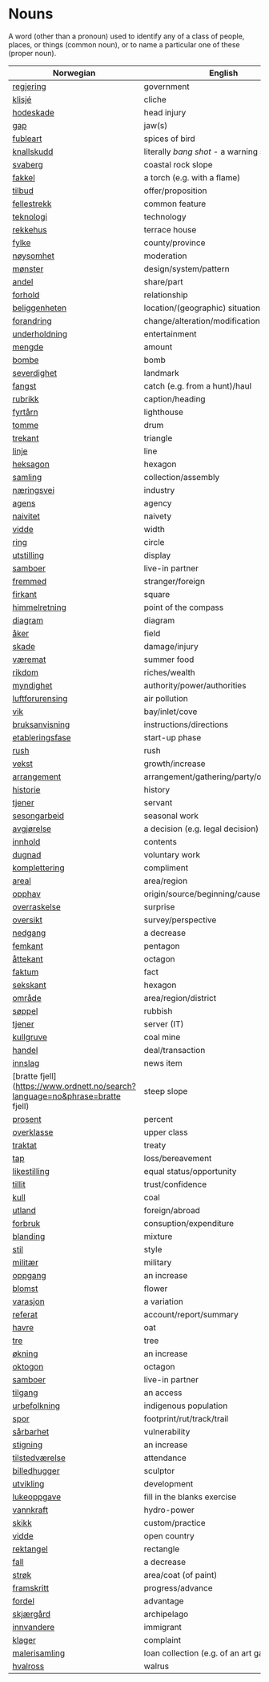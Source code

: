 # Nouns

A word (other than a pronoun) used to identify any of a class of people, places, or things (common noun), or to name a particular one of these (proper noun).

| Norwegian | English | Gender |
| --- | --- | --- |
| [regjering](https://www.ordnett.no/search?language=no&phrase=regjering) | government | m |
| [klisjé](https://www.ordnett.no/search?language=no&phrase=klisjé) | cliche | m |
| [hodeskade](https://www.ordnett.no/search?language=no&phrase=hodeskade) | head injury | m |
| [gap](https://www.ordnett.no/search?language=no&phrase=gap) | jaw(s) | m |
| [fubleart](https://www.ordnett.no/search?language=no&phrase=fubleart) | spices of bird | m/f |
| [knallskudd](https://www.ordnett.no/search?language=no&phrase=knallskudd) | literally _bang shot_ - a warning shot gun | i |
| [svaberg](https://www.ordnett.no/search?language=no&phrase=svaberg) | coastal rock slope | i |
| [fakkel](https://www.ordnett.no/search?language=no&phrase=fakkel) | a torch (e.g. with a flame) | m |
| [tilbud](https://www.ordnett.no/search?language=no&phrase=tilbud) | offer/proposition | i |
| [fellestrekk](https://www.ordnett.no/search?language=no&phrase=fellestrekk) | common feature | i |
| [teknologi](https://www.ordnett.no/search?language=no&phrase=teknologi) | technology | m |
| [rekkehus](https://www.ordnett.no/search?language=no&phrase=rekkehus) | terrace house | i |
| [fylke](https://www.ordnett.no/search?language=no&phrase=fylke) | county/province | i |
| [nøysomhet](https://www.ordnett.no/search?language=no&phrase=nøysomhet) | moderation | m |
| [mønster](https://www.ordnett.no/search?language=no&phrase=mønster) | design/system/pattern | i |
| [andel](https://www.ordnett.no/search?language=no&phrase=andel) | share/part | m |
| [forhold](https://www.ordnett.no/search?language=no&phrase=forhold) | relationship | i |
| [beliggenheten](https://www.ordnett.no/search?language=no&phrase=beliggenheten) | location/(geographic) situation | m/f |
| [forandring](https://www.ordnett.no/search?language=no&phrase=forandring) | change/alteration/modification | m |
| [underholdning](https://www.ordnett.no/search?language=no&phrase=underholdning) | entertainment | m |
| [mengde](https://www.ordnett.no/search?language=no&phrase=mengde) | amount | m |
| [bombe](https://www.ordnett.no/search?language=no&phrase=bombe) | bomb | m |
| [severdighet](https://www.ordnett.no/search?language=no&phrase=severdighet) | landmark | m |
| [fangst](https://www.ordnett.no/search?language=no&phrase=fangst) | catch (e.g. from a hunt)/haul | m |
| [rubrikk](https://www.ordnett.no/search?language=no&phrase=rubrikk) | caption/heading | m |
| [fyrtårn](https://www.ordnett.no/search?language=no&phrase=fyrtårn) | lighthouse | i |
| [tomme](https://www.ordnett.no/search?language=no&phrase=tomme) | drum | m |
| [trekant](https://www.ordnett.no/search?language=no&phrase=trekant) | triangle | m |
| [linje](https://www.ordnett.no/search?language=no&phrase=linje) | line | m |
| [heksagon](https://www.ordnett.no/search?language=no&phrase=heksagon) | hexagon | m |
| [samling](https://www.ordnett.no/search?language=no&phrase=samling) | collection/assembly | m |
| [næringsvei](https://www.ordnett.no/search?language=no&phrase=næringsvei) | industry | m |
| [agens](https://www.ordnett.no/search?language=no&phrase=agens) | agency | m |
| [naivitet](https://www.ordnett.no/search?language=no&phrase=naivitet) | naivety | m |
| [vidde](https://www.ordnett.no/search?language=no&phrase=vidde) | width | m/f |
| [ring](https://www.ordnett.no/search?language=no&phrase=ring) | circle | m |
| [utstilling](https://www.ordnett.no/search?language=no&phrase=utstilling) | display | m |
| [samboer](https://www.ordnett.no/search?language=no&phrase=samboer) | live-in partner | m |
| [fremmed](https://www.ordnett.no/search?language=no&phrase=fremmed) | stranger/foreign | m |
| [firkant](https://www.ordnett.no/search?language=no&phrase=firkant) | square | m |
| [himmelretning](https://www.ordnett.no/search?language=no&phrase=himmelretning) | point of the compass | m |
| [diagram](https://www.ordnett.no/search?language=no&phrase=diagram) | diagram | i |
| [åker](https://www.ordnett.no/search?language=no&phrase=åker) | field | m |
| [skade](https://www.ordnett.no/search?language=no&phrase=skade) | damage/injury | m |
| [væremat](https://www.ordnett.no/search?language=no&phrase=væremat) | summer food | m |
| [rikdom](https://www.ordnett.no/search?language=no&phrase=rikdom) | riches/wealth | m |
| [myndighet](https://www.ordnett.no/search?language=no&phrase=myndighet) | authority/power/authorities | m |
| [luftforurensing](https://www.ordnett.no/search?language=no&phrase=luftforurensing) | air pollution | m |
| [vik](https://www.ordnett.no/search?language=no&phrase=vik) | bay/inlet/cove | m |
| [bruksanvisning](https://www.ordnett.no/search?language=no&phrase=bruksanvisning) | instructions/directions | m |
| [etableringsfase](https://www.ordnett.no/search?language=no&phrase=etableringsfase) | start-up phase | m |
| [rush](https://www.ordnett.no/search?language=no&phrase=rush) | rush | i |
| [vekst](https://www.ordnett.no/search?language=no&phrase=vekst) | growth/increase | m |
| [arrangement](https://www.ordnett.no/search?language=no&phrase=arrangement) | arrangement/gathering/party/organisation | i |
| [historie](https://www.ordnett.no/search?language=no&phrase=historie) | history | m/f |
| [tjener](https://www.ordnett.no/search?language=no&phrase=tjener) | servant | m |
| [sesongarbeid](https://www.ordnett.no/search?language=no&phrase=sesongarbeid) | seasonal work | i |
| [avgjørelse](https://www.ordnett.no/search?language=no&phrase=avgjørelse) | a decision (e.g. legal decision) | m |
| [innhold](https://www.ordnett.no/search?language=no&phrase=innhold) | contents | i |
| [dugnad](https://www.ordnett.no/search?language=no&phrase=dugnad) | voluntary work | m |
| [komplettering](https://www.ordnett.no/search?language=no&phrase=komplettering) | compliment | m |
| [areal](https://www.ordnett.no/search?language=no&phrase=areal) | area/region | i |
| [opphav](https://www.ordnett.no/search?language=no&phrase=opphav) | origin/source/beginning/cause | i |
| [overraskelse](https://www.ordnett.no/search?language=no&phrase=overraskelse) | surprise | m |
| [oversikt](https://www.ordnett.no/search?language=no&phrase=oversikt) | survey/perspective | m |
| [nedgang](https://www.ordnett.no/search?language=no&phrase=nedgang) | a decrease | m |
| [femkant](https://www.ordnett.no/search?language=no&phrase=femkant) | pentagon | m |
| [åttekant](https://www.ordnett.no/search?language=no&phrase=åttekant) | octagon | m |
| [faktum](https://www.ordnett.no/search?language=no&phrase=faktum) | fact | i |
| [sekskant](https://www.ordnett.no/search?language=no&phrase=sekskant) | hexagon | m |
| [område](https://www.ordnett.no/search?language=no&phrase=område) | area/region/district | i |
| [søppel](https://www.ordnett.no/search?language=no&phrase=søppel) | rubbish | i |
| [tjener](https://www.ordnett.no/search?language=no&phrase=tjener) | server (IT) | m |
| [kullgruve](https://www.ordnett.no/search?language=no&phrase=kullgruve) | coal mine | m |
| [handel](https://www.ordnett.no/search?language=no&phrase=handel) | deal/transaction | m |
| [innslag](https://www.ordnett.no/search?language=no&phrase=innslag) | news item | i |
| [bratte fjell](https://www.ordnett.no/search?language=no&phrase=bratte fjell) | steep slope | m |
| [prosent](https://www.ordnett.no/search?language=no&phrase=prosent) | percent | m |
| [overklasse](https://www.ordnett.no/search?language=no&phrase=overklasse) | upper class | m |
| [traktat](https://www.ordnett.no/search?language=no&phrase=traktat) | treaty | m |
| [tap](https://www.ordnett.no/search?language=no&phrase=tap) | loss/bereavement | i |
| [likestilling](https://www.ordnett.no/search?language=no&phrase=likestilling) | equal status/opportunity | m |
| [tillit](https://www.ordnett.no/search?language=no&phrase=tillit) | trust/confidence | m |
| [kull](https://www.ordnett.no/search?language=no&phrase=kull) | coal | i |
| [utland](https://www.ordnett.no/search?language=no&phrase=utland) | foreign/abroad | m |
| [forbruk](https://www.ordnett.no/search?language=no&phrase=forbruk) | consuption/expenditure | i |
| [blanding](https://www.ordnett.no/search?language=no&phrase=blanding) | mixture | m |
| [stil](https://www.ordnett.no/search?language=no&phrase=stil) | style | m |
| [militær](https://www.ordnett.no/search?language=no&phrase=militær) | military | m |
| [oppgang](https://www.ordnett.no/search?language=no&phrase=oppgang) | an increase | m |
| [blomst](https://www.ordnett.no/search?language=no&phrase=blomst) | flower | m |
| [varasjon](https://www.ordnett.no/search?language=no&phrase=varasjon) | a variation | m |
| [referat](https://www.ordnett.no/search?language=no&phrase=referat) | account/report/summary | i |
| [havre](https://www.ordnett.no/search?language=no&phrase=havre) | oat | m |
| [tre](https://www.ordnett.no/search?language=no&phrase=tre) | tree | i |
| [økning](https://www.ordnett.no/search?language=no&phrase=økning) | an increase | m |
| [oktogon](https://www.ordnett.no/search?language=no&phrase=oktogon) | octagon | m |
| [samboer](https://www.ordnett.no/search?language=no&phrase=samboer) | live-in partner | m |
| [tilgang](https://www.ordnett.no/search?language=no&phrase=tilgang) | an access | i |
| [urbefolkning](https://www.ordnett.no/search?language=no&phrase=urbefolkning) | indigenous population | m |
| [spor](https://www.ordnett.no/search?language=no&phrase=spor) | footprint/rut/track/trail | i |
| [sårbarhet](https://www.ordnett.no/search?language=no&phrase=sårbarhet) | vulnerability | m |
| [stigning](https://www.ordnett.no/search?language=no&phrase=stigning) | an increase | m |
| [tilstedværelse](https://www.ordnett.no/search?language=no&phrase=tilstedværelse) | attendance | i |
| [billedhugger](https://www.ordnett.no/search?language=no&phrase=billedhugger) | sculptor | m |
| [utvikling](https://www.ordnett.no/search?language=no&phrase=utvikling) | development | m |
| [lukeoppgave](https://www.ordnett.no/search?language=no&phrase=lukeoppgave) | fill in the blanks exercise | m |
| [vannkraft](https://www.ordnett.no/search?language=no&phrase=vannkraft) | hydro-power | m |
| [skikk](https://www.ordnett.no/search?language=no&phrase=skikk) | custom/practice | m |
| [vidde](https://www.ordnett.no/search?language=no&phrase=vidde) | open country | m |
| [rektangel](https://www.ordnett.no/search?language=no&phrase=rektangel) | rectangle | i |
| [fall](https://www.ordnett.no/search?language=no&phrase=fall) | a decrease | i |
| [strøk](https://www.ordnett.no/search?language=no&phrase=strøk) | area/coat (of paint) | i |
| [framskritt](https://www.ordnett.no/search?language=no&phrase=framskritt) | progress/advance | i |
| [fordel](https://www.ordnett.no/search?language=no&phrase=fordel) | advantage | m |
| [skjærgård](https://www.ordnett.no/search?language=no&phrase=skjærgård) | archipelago | m |
| [innvandere](https://www.ordnett.no/search?language=no&phrase=innvandere) | immigrant | m |
| [klager](https://www.ordnett.no/search?language=no&phrase=klager) | complaint | m |
| [malerisamling](https://www.ordnett.no/search?language=no&phrase=malerisamling) | loan collection (e.g. of an art gallery) | m |
| [hvalross](https://www.ordnett.no/search?language=no&phrase=hvalross) | walrus | m |

